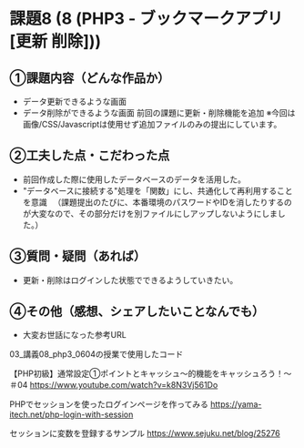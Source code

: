 # 課題8 (8 (PHP3 - ブックマークアプリ[更新 削除]))

## ①課題内容（どんな作品か）
- データ更新できるような画面
- データ削除ができるような画面
前回の課題に更新・削除機能を追加
※今回は画像/CSS/Javascriptは使用せず追加ファイルのみの提出にしています。
 
## ②工夫した点・こだわった点
- 前回作成した際に使用したデータベースのデータを活用した。
- "データベースに接続する"処理を「関数」にし、共通化して再利用することを意識
　（課題提出のたびに、本番環境のパスワードやIDを消したりするのが大変なので、その部分だけを別ファイルにしアップしないようにしました。）

## ③質問・疑問（あれば）
- 更新・削除はログインした状態でできるようしていきたい。
　

## ④その他（感想、シェアしたいことなんでも）
- 大変お世話になった参考URL

03_講義08_php3_0604の授業で使用したコード

【PHP初級】通常設定①ポイントとキャッシュ〜的機能をキャッシュろう！〜＃04
https://www.youtube.com/watch?v=k8N3Vj561Do

PHPでセッションを使ったログインページを作ってみる
https://yama-itech.net/php-login-with-session

セッションに変数を登録するサンプル
https://www.sejuku.net/blog/25276
